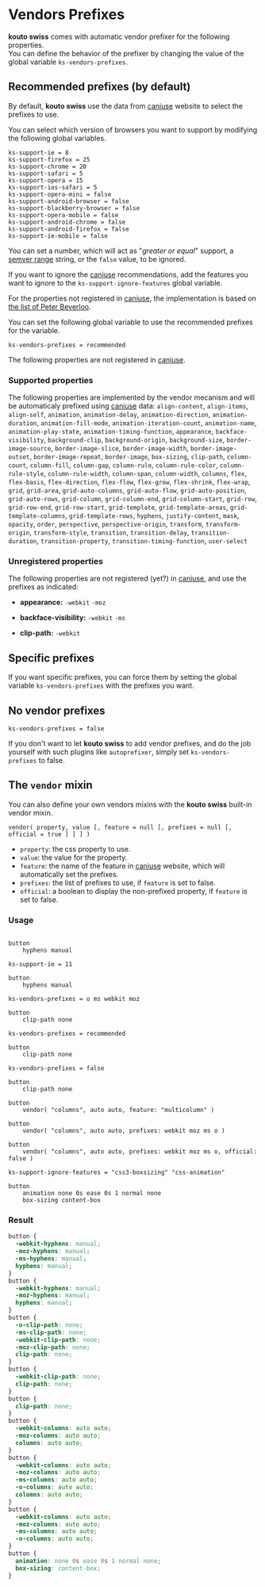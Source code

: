 # Vendors Prefixes

**kouto swiss** comes with automatic vendor prefixer for the following properties.  
You can define the behavior of the prefixer by changing the value of the global variable `ks-vendors-prefixes`.

## Recommended prefixes (by default)

By default, **kouto swiss** use the data from [caniuse](http://caniuse.com) website to select the prefixes to use.

You can select which version of browsers you want to support by modifying the following global variables.

    ks-support-ie = 8
    ks-support-firefox = 25
    ks-support-chrome = 20
    ks-support-safari = 5
    ks-support-opera = 15
    ks-support-ios-safari = 5
    ks-support-opera-mini = false
    ks-support-android-browser = false
    ks-support-blackberry-browser = false
    ks-support-opera-mobile = false
    ks-support-android-chrome = false
    ks-support-android-firefox = false
    ks-support-ie-mobile = false

You can set a number, which will act as "*greater or equal*" support, a [semver range](https://github.com/isaacs/node-semver#ranges) string, or the `false` value, to be ignored.

If you want to ignore the [caniuse](http://caniuse.com) recommendations, add the features you want to ignore to the `ks-support-ignore-features` global variable.

For the properties not registered in [caniuse](http://caniuse.com), the implementation is based on [the list of Peter Beverloo](http://peter.sh/experiments/vendor-prefixed-css-property-overview/).

You can set the following global variable to use the recommended prefixes for the variable.

    ks-vendors-prefixes = recommended

The following properties are not registered in [caniuse](http://caniuse.com).

### Supported properties

The following properties are implemented by the vendor mecanism and will be automaticaly prefixed using [caniuse](http://caniuse.com) data: `align-content`, `align-items`, `align-self`, `animation`, `animation-delay`, `animation-direction`, `animation-duration`, `animation-fill-mode`, `animation-iteration-count`, `animation-name`, `animation-play-state`, `animation-timing-function`, `appearance`, `backface-visibility`, `background-clip`, `background-origin`, `background-size`, `border-image-source`, `border-image-slice`, `border-image-width`, `border-image-outset`, `border-image-repeat`, `border-image`, `box-sizing`, `clip-path`, `column-count`, `column-fill`, `column-gap`, `column-rule`, `column-rule-color`, `column-rule-style`, `column-rule-width`, `column-span`, `column-width`, `columns`, `flex`, `flex-basis`, `flex-direction`, `flex-flow`, `flex-grow`, `flex-shrink`, `flex-wrap`, `grid`, `grid-area`, `grid-auto-columns`, `grid-auto-flow`, `grid-auto-position`, `grid-auto-rows`, `grid-column`, `grid-column-end`, `grid-column-start`, `grid-row`, `grid-row-end`, `grid-row-start`, `grid-template`, `grid-template-areas`, `grid-template-columns`, `grid-template-rows`, `hyphens`, `justify-content`, `mask`, `opacity`, `order`, `perspective`, `perspective-origin`, `transform`, `transform-origin`, `transform-style`, `transition`, `transition-delay`, `transition-duration`, `transition-property`, `transition-timing-function`, `user-select`

### Unregistered properties

The following properties are not registered (yet?) in [caniuse](http://caniuse.com), and use the prefixes as indicated:

* **appearance:** `-webkit` `-moz`

* **backface-visibility:** `-webkit` `-ms`

* **clip-path:** `-webkit`

## Specific prefixes

If you want specific prefixes, you can force them by setting the global variable `ks-vendors-prefixes` with the prefixes you want.  

## No vendor prefixes

    ks-vendors-prefixes = false

If you don't want to let **kouto swiss** to add vendor prefixes, and do the job yourself with such plugins like `autoprefixer`, simply set `ks-vendors-prefixes` to false.

## The `vendor` mixin

You can also define your own vendors mixins with the **kouto swiss** built-in vendor mixin.

`vendor( property, value [, feature = null [, prefixes = null [, official = true ] ] ] )`

* `property`: the css property to use.
* `value`: the value for the property.
* `feature`: the name of the feature in [caniuse](http://caniuse.com) website, which will automatically set the prefixes.
* `prefixes`: the list of prefixes to use, if `feature` is set to false.
* `official`: a boolean to display the non-prefixed property, if `feature` is set to false.

### Usage

```stylus

button
    hyphens manual

ks-support-ie = 11

button
    hyphens manual

ks-vendors-prefixes = o ms webkit moz

button
    clip-path none

ks-vendors-prefixes = recommended

button
    clip-path none

ks-vendors-prefixes = false

button
    clip-path none

button
    vendor( "columns", auto auto, feature: "multicolumn" )

button
    vendor( "columns", auto auto, prefixes: webkit moz ms o )

button
    vendor( "columns", auto auto, prefixes: webkit moz ms o, official: false )

ks-support-ignore-features = "css3-boxsizing" "css-animation"

button
    animation none 0s ease 0s 1 normal none
    box-sizing content-box
```

### Result

```css
button {
  -webkit-hyphens: manual;
  -moz-hyphens: manual;
  -ms-hyphens: manual;
  hyphens: manual;
}
button {
  -webkit-hyphens: manual;
  -moz-hyphens: manual;
  hyphens: manual;
}
button {
  -o-clip-path: none;
  -ms-clip-path: none;
  -webkit-clip-path: none;
  -moz-clip-path: none;
  clip-path: none;
}
button {
  -webkit-clip-path: none;
  clip-path: none;
}
button {
  clip-path: none;
}
button {
  -webkit-columns: auto auto;
  -moz-columns: auto auto;
  columns: auto auto;
}
button {
  -webkit-columns: auto auto;
  -moz-columns: auto auto;
  -ms-columns: auto auto;
  -o-columns: auto auto;
  columns: auto auto;
}
button {
  -webkit-columns: auto auto;
  -moz-columns: auto auto;
  -ms-columns: auto auto;
  -o-columns: auto auto;
}
button {
  animation: none 0s ease 0s 1 normal none;
  box-sizing: content-box;
}
```
